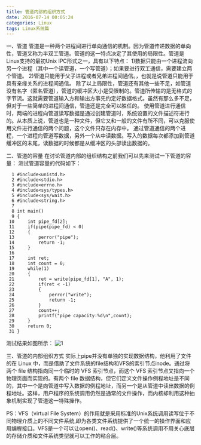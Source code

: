 ```yaml
---
title: 管道内部的组织方式
date: 2016-07-14 00:05:24
categories: Linux
tags: Linux系统篇
---
```

一、管道
	管道是一种两个进程间进行单向通信的机制。因为管道传递数据的单向性，管道又称为半双工管道。管道的这一特点决定了其使用的局限性。管道是Linux支持的最初Unix IPC形式之一，具有以下特点：
	1)数据只能由一个进程流向另一个进程（其中一个读管道，一个写管道）；如果要进行双工通信，需要建立两个管道。
	2)管道只能用于父子进程或者兄弟进程间通信。，也就是说管道只能用于具有亲缘关系的进程间通信。
	除了以上局限性，管道还有其他一些不足，如管道没有名字（匿名管道），管道的缓冲区大小是受限制的。管道所传输的是无格式的字节流。这就需要管道输入方和输出方事先约定好数据格式。虽然有那么多不足，但对于一些简单的进程间通信，管道还是完全可以胜任的。
	使用管道进行通信时，两端的进程向管道读写数据是通过创建管道时，系统设置的文件描述符进行的。从本质上说，管道也是一种文件，但它又和一般的文件有所不同，可以克服使用文件进行通信的两个问题，这个文件只存在内存中。
	通过管道通信的两个进程，一个进程向管道写数据，另外一个从中读数据。写入的数据每次都添加到管道缓冲区的末尾，读数据的时候都是从缓冲区的头部读出数据的。

二、管道的容量
在讨论管道内部的组织结构之前我们可以先来测试一下管道的容量：
测试管道容量的代码如下：

	  1 #include<unistd.h>
	  2 #include<stdio.h>
	  3 #include<errno.h>
	  4 #include<sys/types.h>
	  5 #include<sys/wait.h>
	  6 #include<string.h>
	  7 
	  8 int main()
	  9 {
	 10     int pipe_fd[2];
	 11     if(pipe(pipe_fd) < 0)
	 12     {
	 13         perror("pipe");
	 14         return -1;
	 15     }
	 16 
	 17     int ret;
	 18     int count = 0;
	 19     while(1)
	 20     {
	 21         ret = write(pipe_fd[1], "A", 1);
	 22         if(ret < -1)
	 23         {
	 24             perror("write");
	 25             return -1;
	 26         }
	 27         count++;
	 28         printf("pipe capacity:%d\n",count);
	 29     }
	 30     return 0;
	 31 }
测试结果如图所示：
![1](http://o6lb63nu0.bkt.clouddn.com/pipe_01.png)

三、管道的内部组织方式
实际上pipe并没有单独的实现数据结构，他利用了文件的在 Linux 中，而是借助了文件系统的file结构和VFS的索引节点inode。通过将两个 file 结构指向同一个临时的 VFS 索引节点，而这个 VFS 索引节点又指向一个物理页面而实现的。有两个 file 数据结构，但它们定义文件操作例程地址是不同的，其中一个是向管道中写入数据的例程地址，而另一个是从管道中读出数据的例程地址。这样，用户程序的系统调用仍然是通常的文件操作，而内核却利用这种抽象机制实现了管道这一特殊操作。

PS：VFS（virtual File System）的作用就是采用标准的Unix系统调用读写位于不同物理介质上的不同文件系统,即为各类文件系统提供了一个统一的操作界面和应用编程接口。VFS是一个可以让open()、read()、write()等系统调用不用关心底层的存储介质和文件系统类型就可以工作的粘合层。
